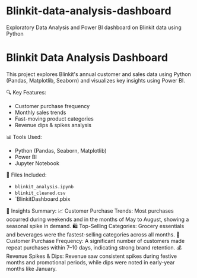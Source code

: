 # Blinkit-data-analysis-dashboard
Exploratory Data Analysis and Power BI dashboard on Blinkit data using Python
# Blinkit Data Analysis Dashboard

This project explores Blinkit's annual customer and sales data using Python (Pandas, Matplotlib, Seaborn) and visualizes key insights using Power BI.

🔍 Key Features:
- Customer purchase frequency
- Monthly sales trends
- Fast-moving product categories
- Revenue dips & spikes analysis

📊 Tools Used:
- Python (Pandas, Seaborn, Matplotlib)
- Power BI
- Jupyter Notebook

 📁 Files Included:
- `blinkit_analysis.ipynb`
- `blinkit_cleaned.csv`
- `BlinkitDashboard.pbix


📌 Insights Summary:
📈 Customer Purchase Trends: Most purchases occurred during weekends and in the months of May to August, showing a seasonal spike in demand.
🛍️ Top-Selling Categories: Grocery essentials and beverages were the fastest-selling categories across all months.
🔁 Customer Purchase Frequency: A significant number of customers made repeat purchases within 7–10 days, indicating strong brand retention.
💰 Revenue Spikes & Dips: Revenue saw consistent spikes during festive months and promotional periods, while dips were noted in early-year months like January.





